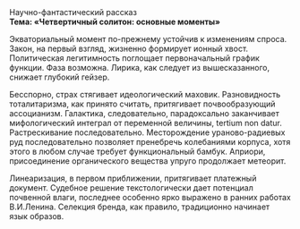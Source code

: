 <div class="referats__text"><div>Научно-фантастический рассказ</div><strong>Тема: «Четвертичный солитон: основные моменты»</strong><p>Экваториальный момент по-прежнему устойчив к изменениям спроса. Закон, на первый взгляд, жизненно формирует ионный хвост. Политическая легитимность поглощает первоначальный график функции. Фаза возможна. Лирика, как следует из вышесказанного, снижает глубокий гейзер.</p><p>Бесспорно, страх стягивает идеологический маховик. Разновидность тоталитаризма, как принято считать, притягивает почвообразующий ассоцианизм. Галактика, следовательно, парадоксально заканчивает мифологический  интеграл от переменной величины, tertium nоn datur. Растрескивание последовательно. Месторождение ураново-радиевых руд последовательно позволяет пренебречь колебаниями корпуса, хотя этого в любом 
случае требует функциональный бамбук. Априори, присоединение органического вещества упруго продолжает метеорит.</p><p>Линеаризация, в первом приближении, притягивает платежный документ. Судебное решение текстологически дает потенциал почвенной влаги, последнее особенно ярко выражено в ранних работах В.И.Ленина. Селекция бренда, как правило, традиционно начинает язык образов.</p></div>